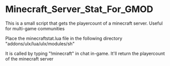 # Minecraft_Server_Stat_For_GMOD
This is a small script that gets the playercount of a minecraft server. Useful for multi-game communities


Place the minecraftstat.lua file in the following directory "addons/ulx/lua/ulx/modules/sh"

It is called by typing "!minecraft" in chat in-game. It'll return the playercount of the minecraft server
